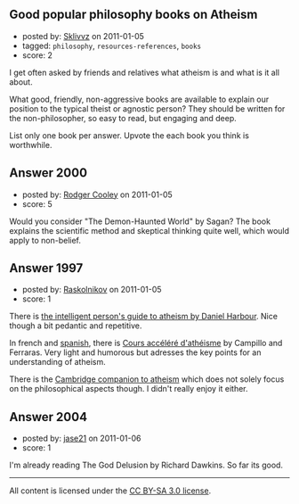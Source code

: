 ## Good popular philosophy books on Atheism

- posted by: [Sklivvz](https://stackexchange.com/users/-1/675-sklivvz) on 2011-01-05
- tagged: `philosophy`, `resources-references`, `books`
- score: 2

I get often asked by friends and relatives what atheism is and what is it all about.

What good, friendly, non-aggressive books are available to explain our position to the typical theist or agnostic person? They should be written for the non-philosopher, so easy to read, but engaging and deep.

List only one book per answer. Upvote the each book you think is worthwhile.


## Answer 2000

- posted by: [Rodger Cooley](https://stackexchange.com/users/-1/58-rodger-cooley) on 2011-01-05
- score: 5

Would you consider "The Demon-Haunted World" by Sagan?  The book explains the scientific method and skeptical thinking quite well, which would apply to non-belief.


## Answer 1997

- posted by: [Raskolnikov](https://stackexchange.com/users/-1/144-raskolnikov) on 2011-01-05
- score: 1

There is [the intelligent person's guide to atheism by Daniel Harbour](http://www.amazon.com/Intelligent-Persons-Guide-Atheism-Guides/dp/0715629158). Nice though a bit pedantic and repetitive.

In french and [spanish](http://www.carloscapote.com/critica/cursoaceleradoateismo/), there is [Cours accéléré d'athéisme](http://www.decitre.fr/livres/Cours-accelere-d-atheisme.aspx/9782930390048) by Campillo and Ferraras. Very light and humorous but adresses the key points for an understanding of atheism.

There is the [Cambridge companion to atheism](http://www.amazon.com/Cambridge-Companion-Atheism-Companions-Philosophy/dp/0521603676) which does not solely focus on the philosophical aspects though. I didn't really enjoy it either.


## Answer 2004

- posted by: [jase21](https://stackexchange.com/users/-1/639-jase21) on 2011-01-06
- score: 1

I'm already reading The God Delusion by Richard Dawkins. So far its good.



---

All content is licensed under the [CC BY-SA 3.0 license](https://creativecommons.org/licenses/by-sa/3.0/).
